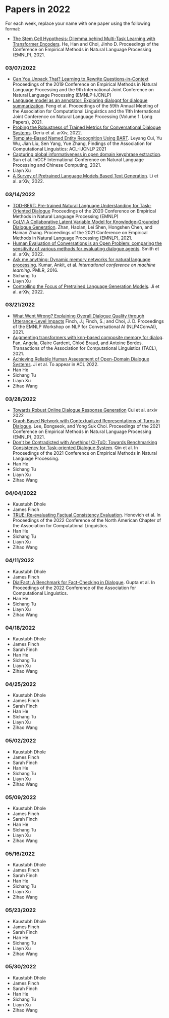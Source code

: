 # Papers in 2022

For each week, replace your name with one paper using the following format:

* [The Stem Cell Hypothesis: Dilemma behind Multi-Task Learning with Transformer Encoders](https://aclanthology.org/2020.iwpt-1.19/). He, Han and Choi, Jinho D. Proceedings of the Conference on Empirical Methods in Natural Language Processing (EMNLP), 2021.


### 03/07/2022

* [Can You Unpack That? Learning to Rewrite Questions-in-Context](https://aclanthology.org/D19-1605.pdf) Proceedings of the 2019 Conference on Empirical Methods in Natural Language Processing and the 9th International Joint Conference on Natural Language Processing (EMNLP-IJCNLP)
* [Language model as an annotator: Exploring dialogpt for dialogue summarization](https://aclanthology.org/2021.acl-long.117.pdf). Feng et al. Proceedings of the 59th Annual Meeting of the Association for Computational Linguistics and the 11th International Joint Conference on Natural Language Processing (Volume 1: Long Papers), 2021.
* [Probing the Robustness of Trained Metrics for Conversational Dialogue Systems](https://arxiv.org/abs/2202.13887). Deriu et al. arXiv, 2022.
* [Template-Based Named Entity Recognition Using BART](https://arxiv.org/pdf/2106.01760.pdf). Leyang Cui, Yu Wu, Jian Liu, Sen Yang, Yue Zhang, Findings of the Association for Computational Linguistics: ACL-IJCNLP 2021
* [Capturing global informativeness in open domain keyphrase extraction](https://arxiv.org/abs/2004.13639). Sun et al. InCCF International Conference on Natural Language Processing and Chinese Computing, 2021.
* Liayn Xu
* [A Survey of Pretrained Language Models Based Text Generation](https://arxiv.org/pdf/2201.05273.pdf). Li et al. arXiv, 2022.

### 03/14/2022

* [TOD-BERT: Pre-trained Natural Language Understanding for Task-Oriented Dialogue](https://aclanthology.org/2020.emnlp-main.66.pdf) Proceedings of the 2020 Conference on Empirical Methods in Natural Language Processing (EMNLP)
* [CoLV: A Collaborative Latent Variable Model for Knowledge-Grounded Dialogue Generation](https://aclanthology.org/2021.emnlp-main.172.pdf). Zhan, Haolan, Lei Shen, Hongshen Chen, and Hainan Zhang. Proceedings of the 2021 Conference on Empirical Methods in Natural Language Processing (EMNLP), 2021.
* [Human Evaluation of Conversations is an Open Problem: comparing the sensitivity of various methods for evaluating dialogue agents](https://arxiv.org/pdf/2201.04723.pdf). Smith et al. arXiv, 2022.
* [Ask me anything: Dynamic memory networks for natural language processing](https://arxiv.org/pdf/1506.07285.pdf). Kumar, Ankit, et al. *International conference on machine learning*. PMLR, 2016.
* Sichang Tu
* Liayn Xu
* [Controlling the Focus of Pretrained Language Generation Models](https://arxiv.org/pdf/2203.01146.pdf). Ji et al. arXiv, 2022.

### 03/21/2022

* [What Went Wrong? Explaining Overall Dialogue Quality through Utterance-Level Impacts](https://aclanthology.org/2021.nlp4convai-1.9.pdf) Finch, J.; Finch, S.; and Choi, J. D. Proceedings of the EMNLP Workshop on NLP for Conversational AI (NLP4ConvAI), 2021.
* [Augmenting transformers with knn-based composite memory for dialog](https://aclanthology.org/2021.tacl-1.6.pdf). Fan, Angela, Claire Gardent, Chloé Braud, and Antoine Bordes. Transactions of the Association for Computational Linguistics (TACL), 2021.
* [Achieving Reliable Human Assessment of Open-Domain Dialogue Systems](https://arxiv.org/pdf/2203.05899.pdf). Ji et al. To appear in ACL 2022.
* Han He
* Sichang Tu
* Liayn Xu
* Zihao Wang

### 03/28/2022

* [Towards Robust Online Dialogue Response Generation](https://arxiv.org/pdf/2203.03168.pdf) Cui et al. arxiv 2022
* [Graph Based Network with Contextualized Representations of Turns in Dialogue](https://aclanthology.org/2021.emnlp-main.36.pdf). Lee, Bongseok, and Yong Suk Choi. Proceedings of the 2021 Conference on Empirical Methods in Natural Language Processing (EMNLP), 2021.
* [Don't be Contradicted with Anything! CI-ToD: Towards Benchmarking Consistency for Task-oriented Dialogue System](https://arxiv.org/pdf/2109.11292.pdf). Qin et al. In Proceedings of the 2021 Conference on Empirical Methods in Natural Language Processing.
* Han He
* Sichang Tu
* Liayn Xu
* Zihao Wang

### 04/04/2022

* Kaustubh Dhole
* James Finch
* [TRUE: Re-evaluating Factual Consistency Evaluation](https://arxiv.org/pdf/2204.04991.pdf). Honovich et al. In Proceedings of the 2022 Conference of the North American Chapter of the Association for Computational Linguistics.
* Han He
* Sichang Tu
* Liayn Xu
* Zihao Wang

### 04/11/2022

* Kaustubh Dhole
* James Finch
* [DialFact: A Benchmark for Fact-Checking in Dialogue](https://arxiv.org/abs/2110.08222). Gupta et al. In Proceedings of the 2022 Conference of the Association for Computational Linguistics.
* Han He
* Sichang Tu
* Liayn Xu
* Zihao Wang

### 04/18/2022

* Kaustubh Dhole
* James Finch
* Sarah Finch
* Han He
* Sichang Tu
* Liayn Xu
* Zihao Wang

### 04/25/2022

* Kaustubh Dhole
* James Finch
* Sarah Finch
* Han He
* Sichang Tu
* Liayn Xu
* Zihao Wang

### 05/02/2022

* Kaustubh Dhole
* James Finch
* Sarah Finch
* Han He
* Sichang Tu
* Liayn Xu
* Zihao Wang

### 05/09/2022

* Kaustubh Dhole
* James Finch
* Sarah Finch
* Han He
* Sichang Tu
* Liayn Xu
* Zihao Wang

### 05/16/2022

* Kaustubh Dhole
* James Finch
* Sarah Finch
* Han He
* Sichang Tu
* Liayn Xu
* Zihao Wang

### 05/23/2022

* Kaustubh Dhole
* James Finch
* Sarah Finch
* Han He
* Sichang Tu
* Liayn Xu
* Zihao Wang

### 05/30/2022

* Kaustubh Dhole
* James Finch
* Sarah Finch
* Han He
* Sichang Tu
* Liayn Xu
* Zihao Wang

